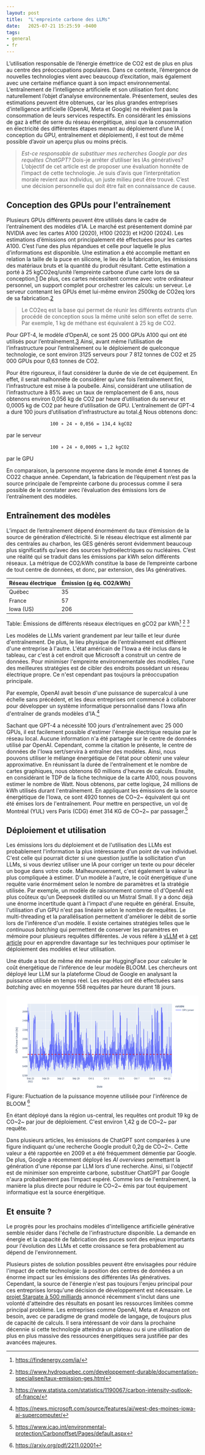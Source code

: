 ```yaml
---
layout: post
title:  "L'empreinte carbone des LLMs"
date:   2025-07-21 15:25:59 -0400
tags:
- general
- fr
---
```

L’utilisation responsable de l’énergie émettrice de CO2 est de plus en plus au centre des préoccupations populaires. Dans ce contexte, l’émergence de nouvelles technologies vient avec beaucoup d’excitation, mais également avec une certaine méfiance quant à son impact environnemental. L’entraînement de l’intelligence artificielle et son utilisation font donc naturellement l’objet d’analyse environnementale. Présentement, seules des estimations peuvent être obtenues, car les plus grandes entreprises d’intelligence artificielle (OpenAI, Meta et Google) ne révèlent pas la consommation de leurs services respectifs. En considérant les émissions de gaz à effet de serre du réseau énergétique, ainsi que la consommation en électricité des différentes étapes menant au déploiement d’une IA ( conception du GPU, entraînement et déploiement), il est tout de même possible d’avoir un aperçu plus ou moins précis.

> *Est-ce responsable de substituer mes recherches Google par des requêtes ChatGPT?* Dois-je arrêter d’utiliser les IAs génératives? L’objectif de cet article est de proposer une évaluation honnête de l’impact de cette technologie. Je suis d’avis que l’interprétation morale revient aux individus, un juste milieu peut être trouvé. C’est une décision personnelle qui doit être fait en connaissance de cause.

## Conception des GPUs pour l'entraînement
Plusieurs GPUs différents peuvent être utilisés dans le cadre de l’entraînement des modèles d’IA. Le marché est présentement dominé par NVIDIA avec les cartes A100 (2020), H100 (2023) et H200 (2024). Les estimations d’émissions ont principalement été effectuées pour les cartes A100. C’est l’une des plus répandues et celle pour laquelle le plus d’informations est disponible. Une estimation a été accomplie mettant en relation la taille de la puce en silicone, le lieu de la fabrication, les émissions des matériaux bruts et la quantité du produit résultant. Cette estimation a porté à 25 kgCO2eq/unité l’empreinte carbone d’une carte lors de sa conception.[1] De plus, ces cartes nécessitent comme avec votre ordinateur personnel, un support complet pour orchestrer les calculs: un serveur. Le serveur contenant les GPUs émet lui-même environ 2500kg de CO2eq lors de sa fabrication.[2]

> Le CO2eq est la base qui permet de réunir les différents extrants d’un procédé de conception sous la même unité selon son effet de serre. Par exemple, 1 kg de méthane est équivalent à 25 kg de CO2.

Pour GPT-4, le modèle d’OpenAI, ce sont 25 000 GPUs A100 qui ont été utilisés pour l’entraînement.[3] Ainsi, avant même l’utilisation de l’infrastructure pour l’entraînement ou le déploiement de quelconque technologie, ce sont environ 3125 serveurs pour 7 812 tonnes de CO2 et 25 000 GPUs pour 0,63 tonnes de CO2.

Pour être rigoureux, il faut considérer la durée de vie de cet équipement. En effet, il serait malhonnête de considérer qu’une fois l’entraînement fini, l’infrastructure est mise à la poubelle. Ainsi, considérant une utilisation de l’infrastructure à 85% avec un taux de remplacement de 6 ans, nous obtenons environ 0,056 kg de CO2 par heure d’utilisation du serveur et 0,0005 kg de CO2 par heure d’utilisation de GPU. L’entraînement de GPT-4 a duré 100 jours d’utilisation d’infrastructure au total.[4] Nous obtenons donc:

                    100 ∗ 24 ∗ 0,056 = 134,4 kgCO2  
par le serveur

                    100 ∗ 24 ∗ 0,0005 = 1,2 kgCO2
par le GPU

En comparaison, la personne moyenne dans le monde émet 4 tonnes de CO22 chaque année. Cependant, la fabrication de l’équipement n’est pas la source principale de l’empreinte carbone du processus comme il sera possible de le constater avec l’évaluation des émissions lors de l’entraînement des modèles.


[1]: https://dl.acm.org/doi/10.1145/3581784.3607035
[2]: https://www.hpe.com/psnow/doc/a50005151enw
[3]: https://www.ri.se/en/news/blog/generative-ai-does-not-run-on-thin-air
[4]: https://arxiv.org/pdf/2211.02001

## Entraînement des modèles
L’impact de l’entraînement dépend énormément du taux d’émission de la source de génération d’électricité. Si le réseau électrique est alimenté par des centrales au charbon, les GES générés seront évidemment beaucoup plus significatifs qu’avec des sources hydroélectriques ou nucléaires. C’est une réalité qui se traduit dans les émissions par kWh selon différents réseaux. La métrique de CO2/kWh constitue la base de l’empreinte carbone de tout centre de données, et donc, par extension, des IAs génératives.


| Réseau électrique | Émission (g éq. CO2/kWh) |
| -------- | -------- |
| Québec     |   35   |
| France     | 57     |
| Iowa (US) | 206     |
Table: Émissions de différents réseaux électriques en gCO2 par kWh[^iowa] [^qc] [^fr]

Les modèles de LLMs varient grandement par leur taille et leur durée d'entraînement. De plus, le lieu physique de l'entraînement est différent d'une entreprise à l'autre. L'état américain de l'Iowa a été inclus dans le tableau, car c'est à cet endroit que Microsoft a construit un centre de données. Pour minimiser l'empreinte environnementale des modèles, l'une des meilleures stratégies est de cibler des endroits possédant un réseau électrique propre. Ce n'est cependant pas toujours la préoccupation principale.

Par exemple, OpenAI avait besoin d'une puissance de supercalcul à une échelle sans précédent, et les deux entreprises ont commencé à collaborer pour développer un système informatique personnalisé dans l'Iowa afin d'entraîner de grands modèles d'IA.[^iaiowa]

Sachant que GPT-4 a nécessité 100 jours d'entraînement avec 25 000 GPUs, il est facilement possible d'estimer l'énergie électrique requise par le réseau local. Aucune information n'a été partagée sur le centre de données utilisé par OpenAI. Cependant, comme la citation le présente, le centre de données de l'Iowa sert/servira à entraîner des modèles. Ainsi, nous pouvons utiliser le mélange énergétique de l'état pour obtenir une valeur approximative. En réunissant la durée de l'entraînement et le nombre de cartes graphiques, nous obtenons 60 millions d'heures de calculs. Ensuite, en considérant le TDP de la fiche technique de la carte A100, nous pouvons estimer le nombre de Watt. Nous obtenons, par cette logique, 24 millions de kWh utilisés durant l'entraînement. En appliquant les émissions de la source énergétique de l'Iowa, ce sont 4920 tonnes de CO~2~ équivalent qui ont été émises lors de l'entraînement. Pour mettre en perspective, un vol de Montréal (YUL) vers Paris (CDG) émet 314 KG de CO~2~ par passager.[^avion]


[^iowa]: https://findenergy.com/ia/
[^qc]: https://www.hydroquebec.com/developpement-durable/documentation-specialisee/taux-emission-ges.html
[^fr]: https://www.statista.com/statistics/1190067/carbon-intensity-outlook-of-france/
[^iaiowa]: https://news.microsoft.com/source/features/ai/west-des-moines-iowa-ai-supercomputer/
[^avion]: https://www.icao.int/environmental-protection/Carbonoffset/Pages/default.aspx

## Déploiement et utilisation

Les émissions lors du déploiement et de l'utilisation des LLMs est probablement l'information la plus intéressante d'un point de vue individuel. C'est celle qui pourrait dicter si une question justifie la sollicitation d'un LLMs, si vous devriez utiliser une IA pour corriger un texte ou pour déceler un bogue dans votre code. Malheureusement, c'est également la valeur la plus compliquée à estimer. D'un modèle à l'autre, le coût énergétique d'une requête varie énormément selon le nombre de paramètres et la stratégie utilisée. Par exemple, un modèle de raisonnement comme o1 d'OpenAI est plus coûteux qu'un Deepseek distilled ou un Mistral Small. Il y a donc déjà une énorme incertitude quant à l'impact d'une requête en général. Ensuite, l'utilisation d'un GPU n'est pas linéaire selon le nombre de requêtes. Le multi-threading et la parallélisation permettent d'améliorer le débit de sortie lors de l'inférence d'un modèle. Il existe certaines stratégies telles que le *continuous batching* qui permettent de conserver les paramètres en mémoire pour plusieurs requêtes différentes. Je vous réfère à [vLLM](https://github.com/vllm-project/vllm) et à [cet article](https://www.anyscale.com/blog/continuous-batching-llm-inference) pour en apprendre davantage sur les techniques pour optimiser le déploiement des modèles et leur utilisation.

Une étude a tout de même été menée par HuggingFace pour calculer le coût énergétique de l'inférence de leur modèle BLOOM. Les chercheurs ont déployé leur LLM sur la plateforme Cloud de Google en analysant la puissance utilisée en temps réel. Les requêtes ont été effectuées sans *batching* avec en moyenne 558 requêtes par heure durant 18 jours.

![Puissance moyenne utilisée pour l'inférence](..\assets\images\0a1d52f3-1b3c-42d8-adaf-146c959e4497.png)
Figure: Fluctuation de la puissance moyenne utilisée pour l'inférence de BLOOM [^arxiv]

En étant déployé dans la région us-central, les requêtes ont produit 19 kg de CO~2~ par jour de déploiement. C'est environ 1,42 g de CO~2~ par requête. 

Dans plusieurs articles, les émissions de ChatGPT sont comparées à une figure indiquant qu'une recherche Google produit 0,2g de CO~2~. Cette valeur a été rapportée en 2009 et a été fréquemment démentie par Google. De plus, Google a récemment déployé les *AI overviews* permettant la génération d'une réponse par LLM lors d'une recherche. Ainsi, si l'objectif est de minimiser son empreinte carbone, substituer ChatGPT par Google n'aura probablement pas l'impact espéré. Comme lors de l'entraînement, la manière la plus directe pour réduire le CO~2~ émis par tout équipement informatique est la source énergétique.

[^arxiv]: https://arxiv.org/pdf/2211.02001

## Et ensuite ?

Le progrès pour les prochains modèles d'intelligence artificielle générative semble résider dans l'échelle de l'infrastructure disponible. La demande en énergie et la capacité de fabrication des puces sont des enjeux importants pour l'évolution des LLMs et cette croissance se fera probablement au dépend de l'environnement.

Plusieurs pistes de solution possibles peuvent être envisagées pour réduire l'impact de cette technologie: la position des centres de données a un énorme impact sur les émissions des différentes IAs génératives. Cependant, la source de l'énergie n'est pas toujours l'enjeu principal pour ces entreprises lorsqu'une décision de développement est nécessaire. Le [projet Stargate à 500 milliards](https://openai.com/index/announcing-the-stargate-project/) annoncé récemment s'inclut dans une volonté d'atteindre des résultats en posant les ressources limitées comme principal problème. Les entreprises comme OpenAI, Meta et Amazon ont besoin, avec ce paradigme de grand modèle de langage, de toujours plus de capacité de calculs. Il sera intéressant de voir dans la prochaine décennie si cette technologie atteindra un plateau ou si une utilisation de plus en plus massive des ressources énergétiques sera justifiée par des avancées majeures.